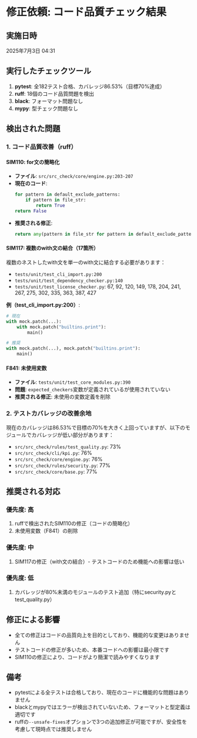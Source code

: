 # 修正依頼: コード品質チェック結果

## 実施日時
2025年7月3日 04:31

## 実行したチェックツール
1. **pytest**: 全182テスト合格、カバレッジ86.53%（目標70%達成）
2. **ruff**: 18個のコード品質問題を検出
3. **black**: フォーマット問題なし
4. **mypy**: 型チェック問題なし

## 検出された問題

### 1. コード品質改善（ruff）

#### SIM110: for文の簡略化
- **ファイル**: `src/src_check/core/engine.py:203-207`
- **現在のコード**:
  ```python
  for pattern in default_exclude_patterns:
      if pattern in file_str:
          return True
  return False
  ```
- **推奨される修正**:
  ```python
  return any(pattern in file_str for pattern in default_exclude_patterns)
  ```

#### SIM117: 複数のwith文の結合（17箇所）
複数のネストしたwith文を単一のwith文に結合する必要があります：
- `tests/unit/test_cli_import.py:200`
- `tests/unit/test_dependency_checker.py:140`
- `tests/unit/test_license_checker.py`: 67, 92, 120, 149, 178, 204, 241, 267, 275, 302, 335, 363, 387, 427

**例（test_cli_import.py:200）**:
```python
# 現在
with mock.patch(...):
    with mock.patch("builtins.print"):
        main()

# 推奨
with mock.patch(...), mock.patch("builtins.print"):
    main()
```

#### F841: 未使用変数
- **ファイル**: `tests/unit/test_core_modules.py:390`
- **問題**: `expected_checkers`変数が定義されているが使用されていない
- **推奨される修正**: 未使用の変数定義を削除

### 2. テストカバレッジの改善余地
現在のカバレッジは86.53%で目標の70%を大きく上回っていますが、以下のモジュールでカバレッジが低い部分があります：

- `src/src_check/rules/test_quality.py`: 73%
- `src/src_check/cli/kpi.py`: 76%
- `src/src_check/core/engine.py`: 76%
- `src/src_check/rules/security.py`: 77%
- `src/src_check/core/base.py`: 77%

## 推奨される対応

### 優先度: 高
1. ruffで検出されたSIM110の修正（コードの簡略化）
2. 未使用変数（F841）の削除

### 優先度: 中
1. SIM117の修正（with文の結合）- テストコードのため機能への影響は低い

### 優先度: 低
1. カバレッジが80%未満のモジュールのテスト追加（特にsecurity.pyとtest_quality.py）

## 修正による影響
- 全ての修正はコードの品質向上を目的としており、機能的な変更はありません
- テストコードの修正が多いため、本番コードへの影響は最小限です
- SIM110の修正により、コードがより簡潔で読みやすくなります

## 備考
- pytestによる全テストは合格しており、現在のコードに機能的な問題はありません
- blackとmypyではエラーが検出されていないため、フォーマットと型定義は適切です
- ruffの`--unsafe-fixes`オプションで3つの追加修正が可能ですが、安全性を考慮して現時点では推奨しません